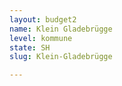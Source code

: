 ```yaml
---
layout: budget2
name: Klein Gladebrügge
level: kommune
state: SH
slug: Klein-Gladebrügge

---
```




